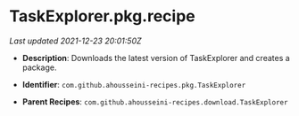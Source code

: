 # TaskExplorer.pkg.recipe

_Last updated 2021-12-23 20:01:50Z_

- **Description**: Downloads the latest version of TaskExplorer and creates a package.

- **Identifier**: `com.github.ahousseini-recipes.pkg.TaskExplorer`

- **Parent Recipes**: `com.github.ahousseini-recipes.download.TaskExplorer`
